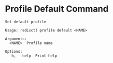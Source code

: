# Profile Default Command

```
Set default profile

Usage: redisctl profile default <NAME>

Arguments:
  <NAME>  Profile name

Options:
  -h, --help  Print help
```

